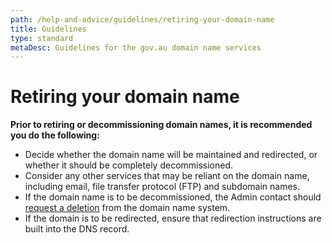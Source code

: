 ```yaml
---
path: /help-and-advice/guidelines/retiring-your-domain-name
title: Guidelines
type: standard
metaDesc: Guidelines for the gov.au domain name services
---
```

<div class="container-fluid">
  <div class="row">

  # Retiring your domain name 

  **Prior to retiring or decommissioning domain names, it is recommended you do the following:**
  
  - Decide whether the domain name will be maintained and redirected, or whether it should be completely decommissioned.
  - Consider any other services that may be reliant on the domain name, including email, file transfer protocol (FTP) and subdomain names.
  - If the domain name is to be decommissioned, the Admin contact should [request a deletion](../../manage/delete) from the domain name system.
  - If the domain is to be redirected, ensure that redirection instructions are built into the DNS record.
  
  </div>
</div>

